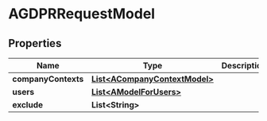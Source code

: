 
# AGDPRRequestModel

## Properties
Name | Type | Description | Notes
------------ | ------------- | ------------- | -------------
**companyContexts** | [**List&lt;ACompanyContextModel&gt;**](ACompanyContextModel.md) |  | 
**users** | [**List&lt;AModelForUsers&gt;**](AModelForUsers.md) |  | 
**exclude** | **List&lt;String&gt;** |  |  [optional]



